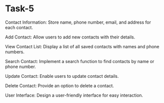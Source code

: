 # Task-5

Contact Information: Store name, phone number, email, and address for each contact.

Add Contact: Allow users to add new contacts with their details.

View Contact List: Display a list of all saved contacts with names and phone numbers.

Search Contact: Implement a search function to find contacts by name or phone number.

Update Contact: Enable users to update contact details.

Delete Contact: Provide an option to delete a contact.

User Interface: Design a user-friendly interface for easy interaction.
